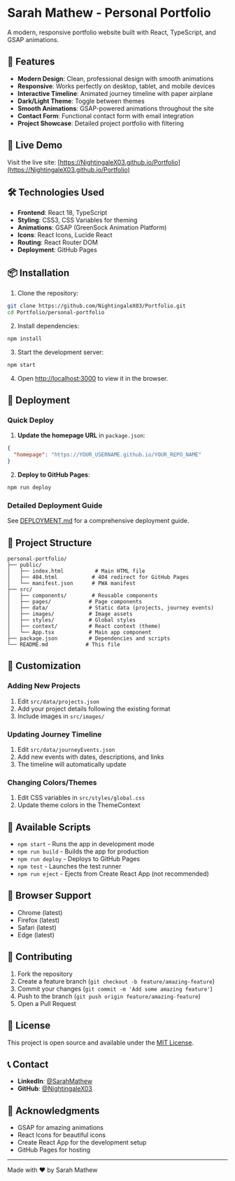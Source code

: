 # Sarah Mathew - Personal Portfolio

A modern, responsive portfolio website built with React, TypeScript, and GSAP animations.

## 🌟 Features

- **Modern Design**: Clean, professional design with smooth animations
- **Responsive**: Works perfectly on desktop, tablet, and mobile devices
- **Interactive Timeline**: Animated journey timeline with paper airplane
- **Dark/Light Theme**: Toggle between themes
- **Smooth Animations**: GSAP-powered animations throughout the site
- **Contact Form**: Functional contact form with email integration
- **Project Showcase**: Detailed project portfolio with filtering

## 🚀 Live Demo

Visit the live site: [https://NightingaleX03.github.io/Portfolio](https://NightingaleX03.github.io/Portfolio)

## 🛠️ Technologies Used

- **Frontend**: React 18, TypeScript
- **Styling**: CSS3, CSS Variables for theming
- **Animations**: GSAP (GreenSock Animation Platform)
- **Icons**: React Icons, Lucide React
- **Routing**: React Router DOM
- **Deployment**: GitHub Pages

## 📦 Installation

1. Clone the repository:
```bash
git clone https://github.com/NightingaleX03/Portfolio.git
cd Portfolio/personal-portfolio
```

2. Install dependencies:
```bash
npm install
```

3. Start the development server:
```bash
npm start
```

4. Open [http://localhost:3000](http://localhost:3000) to view it in the browser.

## 🚀 Deployment

### Quick Deploy

1. **Update the homepage URL** in `package.json`:
```json
{
  "homepage": "https://YOUR_USERNAME.github.io/YOUR_REPO_NAME"
}
```

2. **Deploy to GitHub Pages**:
```bash
npm run deploy
```

### Detailed Deployment Guide

See [DEPLOYMENT.md](./DEPLOYMENT.md) for a comprehensive deployment guide.

## 📁 Project Structure

```
personal-portfolio/
├── public/
│   ├── index.html          # Main HTML file
│   ├── 404.html           # 404 redirect for GitHub Pages
│   └── manifest.json      # PWA manifest
├── src/
│   ├── components/        # Reusable components
│   ├── pages/            # Page components
│   ├── data/             # Static data (projects, journey events)
│   ├── images/           # Image assets
│   ├── styles/           # Global styles
│   ├── context/          # React context (theme)
│   └── App.tsx           # Main app component
├── package.json          # Dependencies and scripts
└── README.md            # This file
```

## 🎨 Customization

### Adding New Projects

1. Edit `src/data/projects.json`
2. Add your project details following the existing format
3. Include images in `src/images/`

### Updating Journey Timeline

1. Edit `src/data/journeyEvents.json`
2. Add new events with dates, descriptions, and links
3. The timeline will automatically update

### Changing Colors/Themes

1. Edit CSS variables in `src/styles/global.css`
2. Update theme colors in the ThemeContext

## 🔧 Available Scripts

- `npm start` - Runs the app in development mode
- `npm run build` - Builds the app for production
- `npm run deploy` - Deploys to GitHub Pages
- `npm test` - Launches the test runner
- `npm run eject` - Ejects from Create React App (not recommended)

## 📱 Browser Support

- Chrome (latest)
- Firefox (latest)
- Safari (latest)
- Edge (latest)

## 🤝 Contributing

1. Fork the repository
2. Create a feature branch (`git checkout -b feature/amazing-feature`)
3. Commit your changes (`git commit -m 'Add some amazing feature'`)
4. Push to the branch (`git push origin feature/amazing-feature`)
5. Open a Pull Request

## 📄 License

This project is open source and available under the [MIT License](LICENSE).

## 📞 Contact

- **LinkedIn**: [@SarahMathew](https://www.linkedin.com/in/sarah-mathew-0a4a06204/)
- **GitHub**: [@NightingaleX03](https://github.com/NightingaleX03)

## 🙏 Acknowledgments

- GSAP for amazing animations
- React Icons for beautiful icons
- Create React App for the development setup
- GitHub Pages for hosting

---

Made with ❤️ by Sarah Mathew
